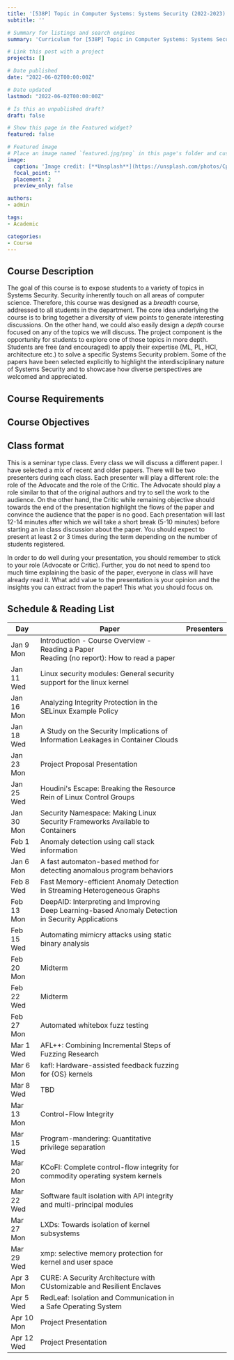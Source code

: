 ```yaml
---
title: '[538P] Topic in Computer Systems: Systems Security (2022-2023)'
subtitle: ''

# Summary for listings and search engines
summary: 'Curriculum for [538P] Topic in Computer Systems: Systems Security (2022-2023).'

# Link this post with a project
projects: []

# Date published
date: "2022-06-02T00:00:00Z"

# Date updated
lastmod: "2022-06-02T00:00:00Z"

# Is this an unpublished draft?
draft: false

# Show this page in the Featured widget?
featured: false

# Featured image
# Place an image named `featured.jpg/png` in this page's folder and customize its options here.
image:
  caption: 'Image credit: [**Unsplash**](https://unsplash.com/photos/CpkOjOcXdUY)'
  focal_point: ""
  placement: 2
  preview_only: false

authors:
- admin

tags:
- Academic

categories:
- Course
---
```


## Course Description

The goal of this course is to expose students to a variety of topics in Systems Security.
Security inherently touch on all areas of computer science.
Therefore, this course was designed as a *breadth* course, addressed to all students in the department.
The core idea underlying the course is to bring together a diversity of view points to generate interesting discussions.
On the other hand, we could also easily design a *depth* course focused on any of the topics we will discuss.
The project component is the opportunity for students to explore one of those topics in more depth.
Students are free (and encouraged) to apply their expertise (ML, PL, HCI, architecture etc.) to solve a specific Systems Security problem.
Some of the papers have been selected explicitly to highlight the interdisciplinary nature of Systems Security and to showcase
how diverse perspectives are welcomed and appreciated.

## Course Requirements



## Course Objectives

## Class format

This is a seminar type class.
Every class we will discuss a different paper.
I have selected a mix of recent and older papers.
There will be two presenters during each class.
Each presenter will play a different role: the role of the Advocate and the role of the Critic.
The Advocate should play a role similar to that of the original authors and try to sell the work to the audience.
On the other hand, the Critic while remaining objective should towards the end of the presentation highlight the flows of the paper and convince the audience that the paper is no good.
Each presentation will last 12-14 minutes after which we will take a short break (5-10 minutes) before starting an in class discussion about the paper.
You should expect to present at least 2 or 3 times during the term depending on the number of students registered.

In order to do well during your presentation, you should remember to stick to your role (Advocate or Critic).
Further, you do not need to spend too much time explaining the basic of the paper, everyone in class will have already read it.
What add value to the presentation is your opinion and the insights you can extract from the paper! This what you should focus on.

## Schedule & Reading List

| Day  | Paper  | Presenters  |
|------------|--------|------------|
| Jan 9 Mon  | Introduction - Course Overview - Reading a Paper <br/> Reading (no report): How to read a paper  |   |
| Jan 11 Wed | Linux security modules: General security support for the linux kernel  |   |
| Jan 16 Mon  | Analyzing Integrity Protection in the SELinux Example Policy |   |
| Jan 18 Wed | A Study on the Security Implications of Information Leakages in Container Clouds |   |
| Jan 23 Mon  | Project Proposal Presentation |   |
| Jan 25 Wed | Houdini's Escape: Breaking the Resource Rein of Linux Control Groups |   |
| Jan 30 Mon  | Security Namespace: Making Linux Security Frameworks Available to Containers |   |
| Feb 1 Wed | Anomaly detection using call stack information |
| Jan 6 Mon  | A fast automaton-based method for detecting anomalous program behaviors |   |
| Feb 8 Wed | Fast Memory-efficient Anomaly Detection in Streaming Heterogeneous Graphs |   |
| Feb 13 Mon  | DeepAID: Interpreting and Improving Deep Learning-based Anomaly Detection in Security Applications |   |
| Feb 15 Wed | Automating mimicry attacks using static binary analysis |   |
| Feb 20 Mon  | Midterm  |   |
| Feb 22 Wed | Midterm  |   |
| Feb 27 Mon  | Automated whitebox fuzz testing |   |
| Mar 1 Wed | AFL++: Combining Incremental Steps of Fuzzing Research |   |
| Mar 6 Mon  | kafl: Hardware-assisted feedback fuzzing for {OS} kernels |   |
| Mar 8 Wed | TBD  |   |
| Mar 13 Mon  | Control-Flow Integrity |   |
| Mar 15 Wed | Program-mandering: Quantitative privilege separation |   |
| Mar 20 Mon  | KCoFI: Complete control-flow integrity for commodity operating system kernels |   |
| Mar 22 Wed | Software fault isolation with API integrity and multi-principal modules |   |
| Mar 27 Mon  | LXDs: Towards isolation of kernel subsystems |   |
| Mar 29 Wed | xmp: selective memory protection for kernel and user space |   |
| Apr 3 Mon  | CURE: A Security Architecture with CUstomizable and Resilient Enclaves |   |
| Apr 5 Wed | RedLeaf: Isolation and Communication in a Safe Operating System |   |
| Apr 10 Mon  | Project Presentation |   |
| Apr 12 Wed | Project Presentation |   |
